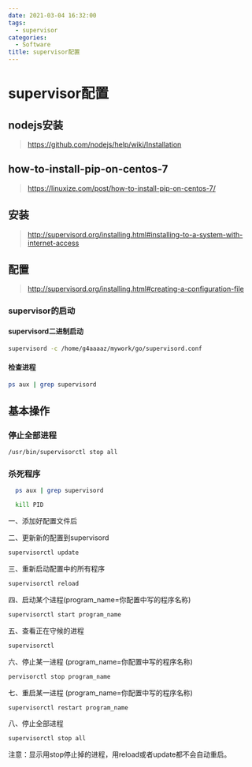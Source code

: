 ```yaml
---
date: 2021-03-04 16:32:00
tags:
  - supervisor
categories:
  - Software
title: supervisor配置
---
```

# supervisor配置
## nodejs安装

> https://github.com/nodejs/help/wiki/Installation

## how-to-install-pip-on-centos-7

> https://linuxize.com/post/how-to-install-pip-on-centos-7/

## 安装
 
> http://supervisord.org/installing.html#installing-to-a-system-with-internet-access

## 配置

> http://supervisord.org/installing.html#creating-a-configuration-file

### supervisor的启动

#### supervisord二进制启动

```bash
supervisord -c /home/g4aaaaz/mywork/go/supervisord.conf
```

#### 检查进程

```bash
ps aux | grep supervisord
```

## 基本操作

### 停止全部进程
```bash
/usr/bin/supervisorctl stop all
```
### 杀死程序
```bash
  ps aux | grep supervisord
```
```bash
  kill PID
```

一、添加好配置文件后

二、更新新的配置到supervisord    
```bash
supervisorctl update
```
三、重新启动配置中的所有程序
```bash
supervisorctl reload
```
四、启动某个进程(program_name=你配置中写的程序名称)
```bash
supervisorctl start program_name
```
五、查看正在守候的进程
```bash
supervisorctl
```
六、停止某一进程 (program_name=你配置中写的程序名称)
```bash
pervisorctl stop program_name
```
七、重启某一进程 (program_name=你配置中写的程序名称)
```bash
supervisorctl restart program_name
```
八、停止全部进程
```bash
supervisorctl stop all
```
注意：显示用stop停止掉的进程，用reload或者update都不会自动重启。
